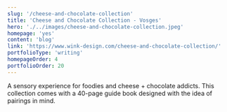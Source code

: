 ```yaml
---
slug: '/cheese-and-chocolate-collection'
title: 'Cheese and Chocolate Collection - Vosges'
hero: './../images/cheese-and-chocolate-collection.jpeg'
homepage: 'yes'
content: 'blog'
link: 'https://www.wink-design.com/cheese-and-chocolate-collection/'
portfolioType: 'writing'
homepageOrder: 4
portfolioOrder: 20
---
```


A sensory experience for foodies and cheese + chocolate addicts. This collection comes with a 40-page guide book designed with the idea of pairings in mind.

